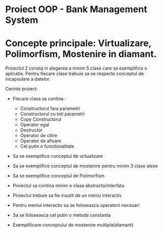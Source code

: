# Proiect OOP - Bank Management System

# Concepte principale: Virtualizare, Polimorfism, Mostenire in diamant.

Proiectul 2 consta in alegerea a minim 5 clase care sa exemplifice o aplicatie.
Pentru fiecare clase trebuie sa se respecte conceptul de incapsulare a datelor.

Cerinte proiect:

- Fiecare clasa sa contina :

  - Constructorul fara parametri
  - Constructorul cu toti parametri
  - Copy Constructorul
  - Operator egal
  - Destructor
  - Operator de citire 
  - Operator de afisare
  - Cel putin o functionalitate


- Sa se exemplifice conceptul de virtualizare
- Sa se exemplifice conceptul de mostenire pentru minim 3 clase alese
- Sa se exemplifice conceptul de Polimorfism
- Proiectul sa contina minim o clasa abstracta/interfata
- Proiectul trebuie sa fie insotit de un meniu interactiv 
- Pentru meniul interactiv sa se foloseasca operatorii necesari
- Sa se foloseasca cel putin o metoda constanta
- Exemplificare conceptului de mostenire multipla(diamant)


 
